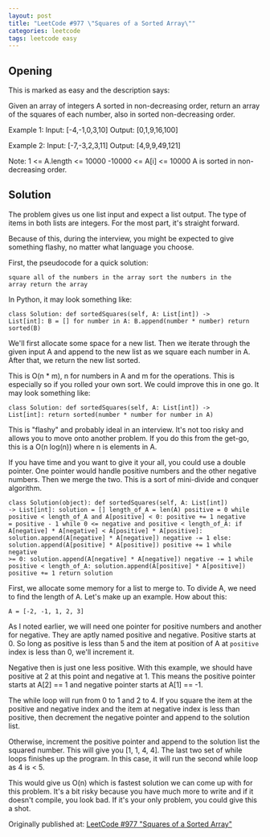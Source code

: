 ```yaml
---
layout: post
title: "LeetCode #977 \"Squares of a Sorted Array\""
categories: leetcode
tags: leetcode easy
---
```


## Opening

This is marked as easy and the description says:

Given an array of integers A sorted in non-decreasing order, return an array of the squares of each number, also in sorted non-decreasing order.

Example 1:
Input: [-4,-1,0,3,10]
Output: [0,1,9,16,100]

Example 2:
Input: [-7,-3,2,3,11]
Output: [4,9,9,49,121]

Note:
1 <= A.length <= 10000
-10000 <= A[i] <= 10000
A is sorted in non-decreasing order.

## Solution

The problem gives us one list input and expect a list output. The type of items in both lists are integers. For the most part, it's straight forward.

Because of this, during the interview, you might be expected to give something flashy, no matter what language you choose.

First, the pseudocode for a quick solution:

<code>square all of the numbers in the array
sort the numbers in the array
return the array</code>

In Python, it may look something like:

<code>class Solution:
    def sortedSquares(self, A: List[int]) -> List[int]:
        B = []
        for number in A:
            B.append(number * number)
        return sorted(B)</code>
        
We'll first allocate some space for a new list. Then we iterate through the given input A and append to the new list as we square each number in A. After that, we return the new list sorted.

This is O(n * m), n for numbers in A and m for the operations. This is especially so if you rolled your own sort. We could improve this in one go. It may look something like:

<code>class Solution:
    def sortedSquares(self, A: List[int]) -> List[int]:
        return sorted(number * number for number in A)</code>

This is "flashy" and probably ideal in an interview. It's not too risky and allows you to move onto another problem. If you do this from the get-go, this is a O(n log(n)) where n is elements in A.

If you have time and you want to give it your all, you could use a double pointer. One pointer would handle positive numbers and the other negative numbers. Then we merge the two. This is a sort of mini-divide and conquer algorithm.

<code>class Solution(object):
    def sortedSquares(self, A: List[int]) -> List[int]:
        solution = []
        length_of_A = len(A)
        positive = 0
        while positive < length_of_A and A[positive] < 0:
            positive += 1
        negative = positive - 1
        while 0 <= negative and positive < length_of_A:
            if A[negative] * A[negative] < A[positive] * A[positive]:
                solution.append(A[negative] * A[negative])
                negative -= 1
            else:
                solution.append(A[positive] * A[positive])
                positive += 1
        while negative >= 0:
            solution.append(A[negative] * A[negative])
            negative -= 1
        while positive < length_of_A:
            solution.append(A[positive] * A[positive])
            positive += 1
        return solution</code>

First, we allocate some memory for a list to merge to. To divide A, we need to find the length of A. Let's make up an example. How about this:

<code>A = [-2, -1, 1, 2, 3]</code>

As I noted earlier, we will need one pointer for positive numbers and another for negative. They are aptly named positive and negative. Positive starts at 0. So long as positive is less than 5 and the item at position of A at `positive` index is less than 0, we'll increment it.

Negative then is just one less positive. With this example, we should have positive at 2 at this point and negative at 1. This means the positive pointer starts at A[2] == 1 and negative pointer starts at A[1] == -1.

The while loop will run from 0 to 1 and 2 to 4. If you square the item at the positive and negative index and the item at negative index is less than positive, then decrement the negative pointer and append to the solution list.

Otherwise, increment the positive pointer and append to the solution list the squared number. This will give you [1, 1, 4, 4]. The last two set of while loops finishes up the program. In this case, it will run the second while loop as 4 is < 5.

This would give us O(n) which is fastest solution we can come up with for this problem. It's a bit risky because you have much more to write and if it doesn't compile, you look bad. If it's your only problem, you could give this a shot.

Originally published at: [LeetCode #977 "Squares of a Sorted Array"](https://medium.com/@cassandriel/leetcode-977-squares-of-a-sorted-array-bae104b90ac2)
